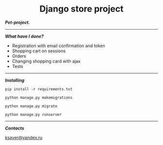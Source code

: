 <h1 align="center">Django store project</h1>

___Pet-project.___
___
___What have I done?___
* Registration with email confirmation and token
* Shopping cart on sessions
* Orders
* Changing shopping card with ajax
* Tests

___
___Installing___

``pip install -r requirements.txt``

``python manage.py makemigrations``

``python manage.py migrate``

``python manage.py runserver``
___
___Contacts___

ksayer@yandex.ru